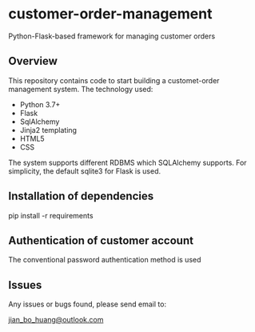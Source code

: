 # customer-order-management
Python-Flask-based framework for managing customer orders

## Overview

This repository contains code to start building a customet-order management
system. The technology used:

* Python 3.7+
* Flask
* SqlAlchemy
* Jinja2 templating
* HTML5
* CSS

The system supports different RDBMS which SQLAlchemy supports. For simplicity,
the default sqlite3 for Flask is used. 

## Installation of dependencies

pip install -r requirements

## Authentication of customer account

The conventional password authentication method is used

## Issues

Any issues or bugs found, please send email to:

jian_bo_huang@outlook.com

